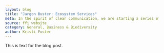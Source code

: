 ```yaml
---
layout: blog
title: "Jargon Buster: Ecosystem Services"
meta: In the spirit of clear communication, we are starting a series of jargon buster blog posts, which aim to demystify some of the more obscure terms used by the conservation community. In this second instalment, Kristi Foster explains just what we mean by ‘ecosystem services’.
source: ffi website
category: General, Business & Biodiversity
author: Kristi Foster
---
```


This is text for the blog post.
